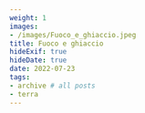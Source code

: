 ```yaml
---
weight: 1
images:
- /images/Fuoco_e_ghiaccio.jpeg
title: Fuoco e ghiaccio
hideExif: true
hideDate: true
date: 2022-07-23
tags:
- archive # all posts
- terra
---
```

